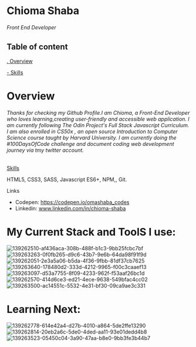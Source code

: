 # Chioma Shaba

###### Front End Developer

## Table of content

[ . Overview](https://github.com/omashabacodes)

[- Skills](https://github.com/omashabacodes)




# Overview

###### Thanks for checking my Github Profile.I am Chioma, a Front-End Developer who loves learning,creating user-friendly and accessible web application. I am currently following The Odin Project's Full Stack Javascript Curriculum. I am also enrolled in CS50x , an open source Introduction to Computer Science course taught by Harvard University. I am currently doing the #100DaysOfCode challenge and document coding web development journey via  tmy twitter account.


[Skills](https://omashabacodes.github.io/Quote-generator/)

HTML5, CSS3, SASS, Javascript ES6+, NPM,, Git.




Links

- Codepen:  https://codepen.io/omashaba_codes
- Linkedin: www.linkedin.com/in/chioma-shaba

# My Current Stack  and ToolS I use:
![139262510-af436aca-308b-488f-b1c3-9bb25fcbc7bf](https://user-images.githubusercontent.com/92826985/139596930-fd0ffe53-28b0-45aa-9988-6632d5b8bbea.png)
![139263263-0f0fb265-d9c6-43b7-9e6b-64da98f91f9d](https://user-images.githubusercontent.com/92826985/139596936-983bcb22-3053-45a4-b419-66990681210f.png)
![139262051-2e3a5a06-b5da-4f36-9fbb-81df37cb7625](https://user-images.githubusercontent.com/92826985/139596939-122d79e0-b9e3-4d37-ac42-076c384cbf14.png)
![139263640-178480d2-333d-4212-9965-f00c3caaef13](https://user-images.githubusercontent.com/92826985/139596940-b7c336c8-5d6d-4d67-a4a2-6df340be02ee.png)
![139263097-d53a7755-8f09-4233-962f-f53aaf26bc1d](https://user-images.githubusercontent.com/92826985/139596945-0cf0a4d2-eb4d-41d6-9bb3-115433d26e9d.png)
![139262570-414d6ce3-ed21-4ece-9638-549bfac4cc02](https://user-images.githubusercontent.com/92826985/139596952-2c8b5a29-f01a-4409-88e5-edce97b978e5.png)
![139263500-ac14551c-5532-4e31-bf30-09ca9ae3c331](https://user-images.githubusercontent.com/92826985/139596956-d57e105d-62e2-4555-a5d8-952878467b87.png)

# Learning Next:
![139262778-614e42a4-d27b-4010-a864-5de2ffe13290](https://user-images.githubusercontent.com/92826985/139596987-69416d7e-a7c9-49e6-9f73-9c3f221b3a69.png)
![139262814-20eb2a6c-5de0-4ded-aa11-93e01dedd4b8](https://user-images.githubusercontent.com/92826985/139596989-7dc67610-a7f2-4805-876c-670dc7267fa5.png)
![139263523-05450c04-3a90-47aa-b8e0-9bb3fe3b44b7](https://user-images.githubusercontent.com/92826985/139596993-1c5406fc-37dd-41cb-9017-60184c9ca64a.png)
